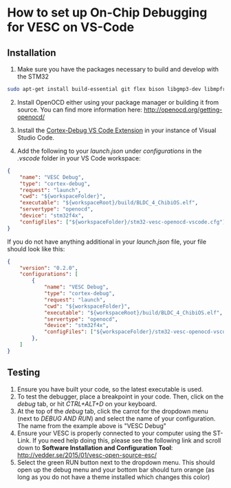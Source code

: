 # How to set up On-Chip Debugging for VESC on VS-Code
## Installation
1. Make sure you have the packages necessary to build and develop with the STM32
```bash
sudo apt-get install build-essential git flex bison libgmp3-dev libmpfr-dev libncurses5-dev libmpc-dev autoconf texinfo libtool libftdi-dev libusb-1.0-0-dev zlib1g zlib1g-dev python-yaml
```

2. Install OpenOCD either using your package manager or building it from source. You can find more information here: http://openocd.org/getting-openocd/

3. Install the [Cortex-Debug VS Code Extension](https://marketplace.visualstudio.com/items?itemName=marus25.cortex-debug) in your instance of Visual Studio Code.

4. Add the following to your *launch.json* under *configurations* in the *.vscode* folder in your VS Code workspace:
```json
{
    "name": "VESC Debug",
    "type": "cortex-debug",
    "request": "launch",
    "cwd": "${workspaceFolder}",
    "executable": "${workspaceRoot}/build/BLDC_4_ChibiOS.elf",
    "servertype": "openocd",
    "device": "stm32f4x",
    "configFiles": ["${workspaceFolder}/stm32-vesc-openocd-vscode.cfg"]
}
```

If you do not have anything additional in your *launch.json* file, your file should look like this:
```json
{
    "version": "0.2.0",
    "configurations": [
        {
            "name": "VESC Debug",
            "type": "cortex-debug",
            "request": "launch",
            "cwd": "${workspaceFolder}",
            "executable": "${workspaceRoot}/build/BLDC_4_ChibiOS.elf",
            "servertype": "openocd",
            "device": "stm32f4x",
            "configFiles": ["${workspaceFolder}/stm32-vesc-openocd-vscode.cfg"]
        },  
    ]
}
```
## Testing
1. Ensure you have built your code, so the latest executable is used.
2. To test the debugger, place a breakpoint in your code. Then, click on the *debug* tab, or hit *CTRL+ALT+D* on your keyboard.
3. At the top of the *debug* tab, click the carrot for the dropdown menu (next to *DEBUG AND RUN*) and select the name of your configuration. The name from the example above is "VESC Debug"
4. Ensure your VESC is properly connected to your computer using the ST-Link. If you need help doing this, please see the following link and scroll down to **Software Installation and Configuration Tool**: http://vedder.se/2015/01/vesc-open-source-esc/ 
5. Select the green RUN button next to the dropdown menu. This should open up the debug menu and your bottom bar should turn orange (as long as you do not have a theme installed which changes this color)